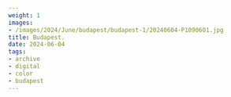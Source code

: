 ```yaml
---
weight: 1
images:
- /images/2024/June/budapest/budapest-1/20240604-P1090601.jpg
title: Budapest.
date: 2024-06-04
tags:
- archive
- digital
- color
- budapest
---
```



